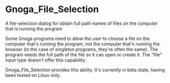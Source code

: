 # Gnoga_File_Selection
A file-selection dialog for obtain full path names of files on the computer that is running the program

Some Gnoga programs need to allow the user to choose a file on the computer that's running the program, not the computer that's running the browser (in the case of singleton programs, they're often the same). The program needs the full path of the file so it can open or create it. The "file" input type doesn't offer this capability.

Gnoga_File_Selection provides this ability. It's currently in beta state, having been tested on Linux only.
